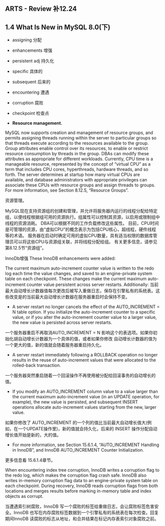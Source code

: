 ## ARTS - Review 补12.24
##  1.4 What Is New in MySQL 8.0(下)

* assigning 分配
* enhancements 增强
* persistent adj 持久化
* specific 具体的
* subsequent 后来的
* encountering 遭遇
* corruption 腐败
* checkpoint 检查点

*	**Resource management.**

MySQL now supports creation and management of resource groups, and permits assigning threads running within the server to particular groups so that threads execute according to the resources available to the group. Group attributes enable control over its resources, to enable or restrict resource consumption by threads in the group. DBAs can modify these attributes as appropriate for different workloads. Currently, CPU time is a manageable resource, represented by the concept of “virtual CPU” as a term that includes CPU cores, hyperthreads, hardware threads, and so forth. The server determines at startup how many virtual CPUs are available, and database administrators with appropriate privileges can associate these CPUs with resource groups and assign threads to groups. For more information, see Section 8.12.5, “Resource Groups”.

资源管理。

MySQL现在支持资源组的创建和管理，并允许将服务器内运行的线程分配给特定组，以便线程根据组可用的资源执行。组属性可以控制其资源，以启用或限制组中线程的资源消耗。 DBA可以根据不同的工作负载修改这些属性。 目前，CPU时间是可管理的资源，由“虚拟CPU”的概念表示为包括CPU核心，超线程，硬件线程等的术语。 服务器在启动时确定可用的虚拟CPU数量，具有适当权限的数据库管理员可以将这些CPU与资源组关联，并将线程分配给组。 有关更多信息，请参见第8.12.5节“资源组”。

InnoDb增强
These InnoDB enhancements were added:

The current maximum auto-increment counter value is written to the redo log each time the value changes, and saved to an engine-private system table on each checkpoint. These changes make the current maximum auto-increment counter value persistent across server restarts. Additionally:
当前最大自动增长计数器值每次更改后被写入重做日志，保存在引擎私有的系统表。这些改变是的当前最大自动增长计数器在服务器重启时会保持不变。

* A server restart no longer cancels the effect of the AUTO_INCREMENT = N table option. If you initialize the auto-increment counter to a specific value, or if you alter the auto-increment counter value to a larger value, the new value is persisted across server restarts.

一个服务器重启不再取消AUTO_INCREMENT = N 影响这个的表选项。如果你初始化胡自动增长计数器为一个具体的值，或者如果你修改 自动增长计数器的值为一个更大的值，新的值就会随着服务器重启持久化。

* A server restart immediately following a ROLLBACK operation no longer results in the reuse of auto-increment values that were allocated to the rolled-back transaction.

一个服务器突然重启随着一个回滚操作不再使用被分配给回滚事务的自动增长的值。

* If you modify an AUTO_INCREMENT column value to a value larger than the current maximum auto-increment value (in an UPDATE operation, for example), the new value is persisted, and subsequent INSERT operations allocate auto-increment values starting from the new, larger value.

如果你修改了 AUTO_INCREMENT 的一个列的值比当前最大自动增长值大(例如，在一个UPDATE操作里)，新的值就会持久化，后来的 INSERT 操作分配自动增长值开始是新的，大的值。

* For more information, see Section 15.6.1.4, “AUTO_INCREMENT Handling in InnoDB”, and InnoDB AUTO_INCREMENT Counter Initialization.

更多信息看 15.6.1.4章节。


When encountering index tree corruption, InnoDB writes a corruption flag to the redo log, which makes the corruption flag crash safe. InnoDB also writes in-memory corruption flag data to an engine-private system table on each checkpoint. During recovery, InnoDB reads corruption flags from both locations and merges results before marking in-memory table and index objects as corrupt.

当遭遇索引树腐败，InnoDB 写一个腐败的标签给重做日志，会让腐败标签危害安全。InnoDB 也写在内存腐败标签数据到一个引擎私有的系统表在每次检查。回复期间InnoDB 读腐败的标志从地址，和合并结果在标记内存表索引对象腐败之前。



